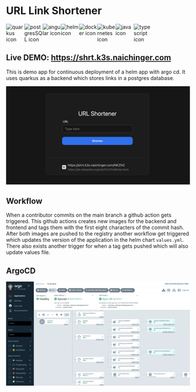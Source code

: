 # URL Link Shortener
<p style="display: flex">
<img src="https://icon.icepanel.io/Technology/png-shadow-512/Quarkus.png" alt="quarkus icon" width="50"/>
<img src="https://icon.icepanel.io/Technology/svg/PostgresSQL.svg" alt="postgresSQL icon" width="50"/>
<img src="https://icon.icepanel.io/Technology/svg/Angular.svg" alt="angular icon" width="50"/>
<img src="https://icon.icepanel.io/Technology/png-shadow-512/Helm.png" alt="helm icon" width="50"/>
<img src="https://icon.icepanel.io/Technology/svg/Docker.svg" alt="docker icon" width="50"/>
<img src="https://icon.icepanel.io/Technology/svg/Kubernetes.svg" alt="kubernetes icon" width="50"/>
<img src="https://icon.icepanel.io/Technology/svg/Java.svg" alt="java icon" width="50"/>
<img src="https://icon.icepanel.io/Technology/svg/TypeScript.svg" alt="typescript icon" width="50"/>
</p>

## Live DEMO: https://shrt.k3s.naichinger.com

This is demo app for continuous deployment of a helm app with argo cd. It uses quarkus as a backend which stores links in a postgres database.

![](docs/screenshot.png)

## Workflow

When a contributor commits on the main branch a github action gets triggered. This github actions creates new images for the backend and frontend and tags them with the first eight characters of the commit hash. After both images are pushed to the registry another workflow get triggered which updates the version of the application in the helm chart `values.yml`. There also exists another trigger for when a tag gets pushed which will also update values file.


## ArgoCD

![](docs/argocd.png)